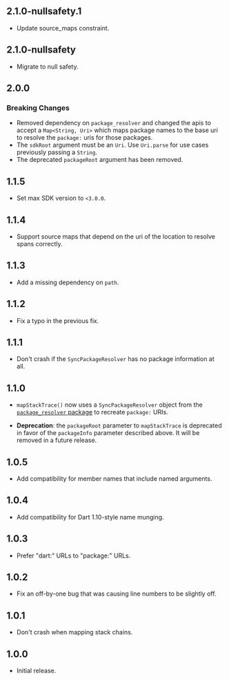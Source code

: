 ## 2.1.0-nullsafety.1

* Update source_maps constraint.

## 2.1.0-nullsafety

* Migrate to null safety.

## 2.0.0

### Breaking Changes

* Removed dependency on `package_resolver` and changed the apis to accept a
  `Map<String, Uri>` which maps package names to the base uri to resolve the
  `package:` uris for those packages.
* The `sdkRoot` argument must be an `Uri`. Use `Uri.parse` for use
  cases previously passing a `String`.
* The deprecated `packageRoot` argument has been removed.

## 1.1.5

* Set max SDK version to `<3.0.0`.

## 1.1.4

* Support source maps that depend on the uri of the location to resolve spans
  correctly.

## 1.1.3

* Add a missing dependency on `path`.

## 1.1.2

* Fix a typo in the previous fix.

## 1.1.1

* Don't crash if the `SyncPackageResolver` has no package information at all.

## 1.1.0

* `mapStackTrace()` now uses a `SyncPackageResolver` object from the
  [`package_resolver` package][package_resolver] to recreate `package:` URIs.

* **Deprecation**: the `packageRoot` parameter to `mapStackTrace` is deprecated
  in favor of the `packageInfo` parameter described above. It will be removed in
  a future release.

[package_resolver]: https://pub.dartlang.org/packages/package_resolver

## 1.0.5

* Add compatibility for member names that include named arguments.

## 1.0.4

* Add compatibility for Dart 1.10-style name munging.

## 1.0.3

* Prefer "dart:" URLs to "package:" URLs.

## 1.0.2

* Fix an off-by-one bug that was causing line numbers to be slightly off.

## 1.0.1

* Don't crash when mapping stack chains.

## 1.0.0

* Initial release.
